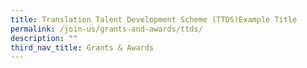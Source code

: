 ```yaml
---
title: Translation Talent Development Scheme (TTDS)Example Title
permalink: /join-us/grants-and-awards/ttds/
description: ""
third_nav_title: Grants & Awards
---
```

